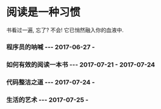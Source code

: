 # 阅读是一种习惯

书看过一遍, 忘了? 不会! 它已悄然融入你的血液中.

### 程序员的呐喊 --- 2017-06-27 - 

### 如何有效的阅读一本书 --- 2017-07-21 - 2017-07-24

### 代码整洁之道 --- 2017-07-24 -

### 生活的艺术 --- 2017-07-25 - 